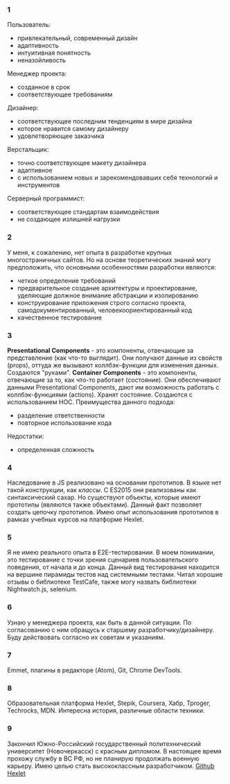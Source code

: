 ### 1
Пользователь:
* привлекательный, современный дизайн
* адаптивность
* интуитивная понятность
* неназойливость

Менеджер проекта:
* созданное в срок
* соответствующее требованиям

Дизайнер:
* соответствующее последним тенденциям в мире дизайна
* которое нравится самому дизайнеру
* удовлетворяющее заказчика

Верстальщик:
* точно соответствующее макету дизайнера
* адаптивное
* с использованием новых и зарекомендовавших себя технологий и инструментов

Серверный программист:
* соответствующее стандартам взаимодействия
* не создающее излишней нагрузки

### 2
У меня, к сожалению, нет опыта в разработке крупных многостраничных сайтов.
Но на основе теоретических знаний могу предположить, что основными особенностями разработки являются:
* четкое определение требований
* предварительное создание архитектуры и проектирование, уделяющие должное внимание абстракции и изолированию
* конструирование приложения строго согласно проекта, самодокументированный, человекоориентированный код
* качественное тестирование

### 3
**Presentational Components** - это компоненты, отвечающие за представление (как что-то выглядит). Они получают данные из свойств (props), оттуда же вызывают коллбэк-функции для изменения данных. Создаются "руками".
**Container Components** - это компоненты, отвечающие за то, как что-то работает (состояние). Они обеспечивают данными Presentational Components, дают им возможность работать с коллбэк-функциями (actions). Хранят состояние. Создаются с использованием HOC.
Преимущества данного подхода:
* разделение ответственности
* повторное использование кода

Недостатки:
* определенная сложность

### 4
Наследование в JS реализовано на основании прототипов. В языке нет такой конструкции, как *классы*. С ES2015 они реализованы как синтаксический сахар. Но существуют объекты, которые имеют прототипы (являются также объектами). Данный факт позволяет создать цепочку прототипов.
Имею опыт использования прототипов в рамках учебных курсов на платформе Hexlet.

### 5
Я не имею реального опыта в E2E-тестировании. В моем понимании, это тестирование с точки зрения сценариев пользовательского поведения, от начала и до конца. Данный вид тестирования находится на вершине пирамиды тестов над системными тестами.
Читал хорошие отзывы о библиотеке TestCafe, также могу назвать библиотеки Nightwatch.js, selenium.

### 6
Узнаю у менеджера проекта, как быть в данной ситуации. По согласованию с ним обращусь к старшему разработчику/дизайнеру. Буду действовать согласно их советам и указаниям.

### 7
Emmet, плагины в редакторе (Atom), Git, Chrome DevTools.

### 8
Образовательная платформа Hexlet, Stepik, Coursera, Хабр, Tproger, Techrocks, MDN.
Интересна история, различные области техники.

### 9
Закончил Южно-Российский государственный политехнический университет (Новочеркасск) с красным дипломом. В настоящее время прохожу службу в ВС РФ, но не планирую продолжать военную карьеру. Имею целью стать высококлассным разработчиком.
[Github](https://github.com/goncharov-roman)
[Hexlet](https://ru.hexlet.io/u/goncharov_rs)
